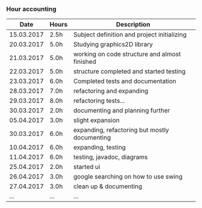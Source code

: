 ### Hour accounting
Date | Hours | Description
--------------- | ----- | ------
15.03.2017 | 2.5h | Subject definition and project initializing
20.03.2017 | 5.0h | Studying graphics2D library
21.03.2017 | 5.0h | working on code structure and almost finished
22.03.2017 | 5.0h | structure completed and started testing
23.03.2017 | 6.0h | Completed tests and documentation
28.03.2017 | 7.0h | refactoring and expanding
29.03.2017 | 8.0h | refactoring tests...
30.03.2017 | 2.0h | documenting and planning further
05.04.2017 | 3.0h | slight expansion
30.03.2017 | 6.0h | expanding, refactoring but mostly documenting
10.04.2017 | 6.0h | expanding, testing
11.04.2017 | 6.0h | testing, javadoc, diagrams
25.04.2017 | 2.0h | started ui
26.04.2017 | 3.0h | google searching on how to use swing
27.04.2017 | 3.0h | clean up & documenting
... | ... | ...


